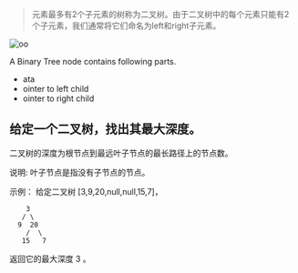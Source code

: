 > 元素最多有2个子元素的树称为二叉树。由于二叉树中的每个元素只能有2个子元素，我们通常将它们命名为left和right子元素。

![oo](https://www.geeksforgeeks.org/wp-content/uploads/binary-tree-to-DLL.png)

A Binary Tree node contains following parts.

- ata
- ointer to left child
- ointer to right child

## 给定一个二叉树，找出其最大深度。

二叉树的深度为根节点到最远叶子节点的最长路径上的节点数。

说明: 叶子节点是指没有子节点的节点。


示例：
给定二叉树 [3,9,20,null,null,15,7]，
```
    3
   / \
  9  20
    /  \
   15   7
```
返回它的最大深度 3 。

